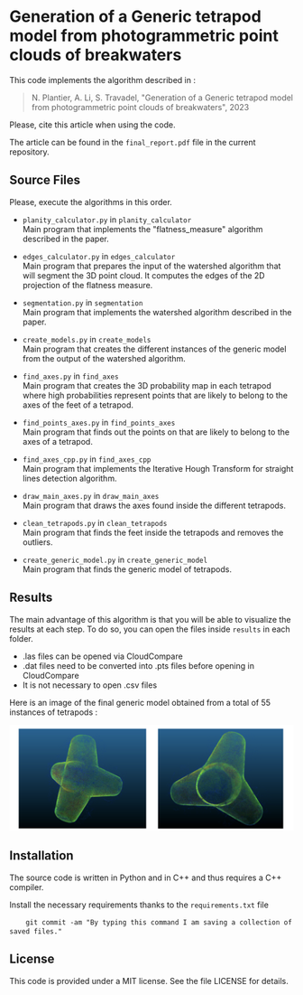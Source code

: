 # Generation of a Generic tetrapod model from photogrammetric point clouds of breakwaters
This code implements the algorithm described in :
> N. Plantier, A. Li, S. Travadel, "Generation of a Generic tetrapod model from photogrammetric point clouds of breakwaters", 2023

Please, cite this article when using the code. 

The article can be found in the `final_report.pdf` file in the current repository.

## Source Files

Please, execute the algorithms in this order. 

- `planity_calculator.py` in `planity_calculator`  
Main program that implements the "flatness_measure" algorithm described in the paper.  

- `edges_calculator.py` in `edges_calculator`   
Main program that prepares the input of the watershed algorithm that will segment the 3D point cloud. It computes the edges of the 2D projection of the flatness measure. 

- `segmentation.py` in `segmentation`   
Main program that implements the watershed algorithm described in the paper.  

- `create_models.py` in `create_models`  
Main program that creates the different instances of the generic model from the output of the watershed algorithm.

- `find_axes.py` in `find_axes`  
Main program that creates the 3D probability map in each tetrapod where high probabilities represent points that are likely to belong to the axes of the feet of a tetrapod. 

- `find_points_axes.py` in `find_points_axes`  
Main program that finds out the points on that are likely to belong to the axes of a tetrapod.

- `find_axes_cpp.py` in `find_axes_cpp`  
Main program that implements the Iterative Hough Transform for straight lines detection algorithm.

- `draw_main_axes.py` in `draw_main_axes`  
Main program that draws the axes found inside the different tetrapods.

- `clean_tetrapods.py` in `clean_tetrapods`  
Main program that finds the feet inside the tetrapods and removes the outliers. 

- `create_generic_model.py` in `create_generic_model`  
Main program that finds the generic model of tetrapods. 

## Results

The main advantage of this algorithm is that you will be able to visualize the results at each step. To do so, you can open the files inside `results` in each folder. 

- .las files can be opened via CloudCompare 
- .dat files need to be converted into .pts files before opening in CloudCompare 
- It is not necessary to open .csv files 

Here is an image of the final generic model obtained from a total of 55 instances of tetrapods : 

![Screenshot](final_model.png)

## Installation 
The source code is written in Python and in C++ and thus requires a C++ compiler. 

Install the necessary requirements thanks to the `requirements.txt` file 

		git commit -am "By typing this command I am saving a collection of saved files."
    
## License

This code is provided under a MIT license. See the file LICENSE for details.
